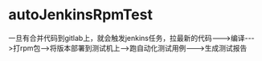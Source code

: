 # autoJenkinsRpmTest
一旦有合并代码到gitlab上，就会触发jenkins任务，拉最新的代码--->编译--->打rpm包-->将版本部署到测试机上-->跑自动化测试用例--->生成测试报告
